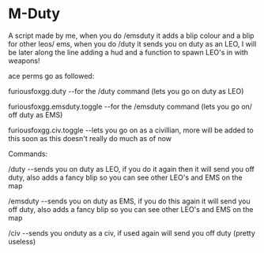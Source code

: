 # M-Duty
A script made by me, when you do /emsduty it adds a blip colour and a blip for other leos/ ems, when you do /duty it sends you on duty as an LEO, I will be later along the line adding a hud and a function to spawn LEO's in with weapons!

ace perms go as followed: 

furiousfoxgg.duty --for the /duty command (lets you go on duty as LEO)

furiousfoxgg.emsduty.toggle --for the /emsduty command (lets you go on/ off duty as EMS)

furiousfoxgg.civ.toggle --lets you go on as a civillian, more will be added to this soon as this doesn't really do much as of now

Commands:

/duty --sends you on duty as LEO, if you do it again then it will send you off duty, also adds a fancy blip so you can see other LEO's and EMS on the map

/emsduty --sends you on duty as EMS, if you do this again it will send you off duty, also adds a fancy blip so you can see other LEO's and EMS on the map

/civ --sends you onduty as a civ, if used again will send  you off duty (pretty useless)
